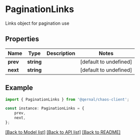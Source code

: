 # PaginationLinks

Links object for pagination use

## Properties

Name | Type | Description | Notes
------------ | ------------- | ------------- | -------------
**prev** | **string** |  | [default to undefined]
**next** | **string** |  | [default to undefined]

## Example

```typescript
import { PaginationLinks } from '@qernal/chaos-client';

const instance: PaginationLinks = {
    prev,
    next,
};
```

[[Back to Model list]](../README.md#documentation-for-models) [[Back to API list]](../README.md#documentation-for-api-endpoints) [[Back to README]](../README.md)
